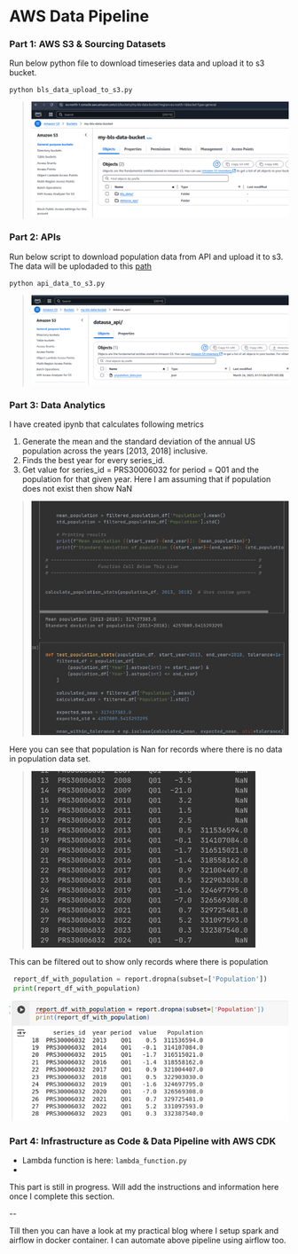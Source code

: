 # AWS Data Pipeline

### Part 1: AWS S3 & Sourcing Datasets
Run below python file to download timeseries data and upload it to s3 bucket.
```shell
python bls_data_upload_to_s3.py
```
> ![img.png](images/s3_ss.png)

### Part 2: APIs

Run below script to download population data from API and upload it to s3.
The data will be uplodaded to this [path](https://my-bls-data-bucket.s3.eu-north-1.amazonaws.com/datausa_api/population_data.json)
```shell
python api_data_to_s3.py
```
> ![img.png](images/aws_s3_ss.png)

### Part 3: Data Analytics
I have created ipynb that calculates following metrics
1. Generate the mean and the standard deviation of the annual US population across the years [2013, 2018] inclusive.
2. Finds the best year for every series_id. 
3. Get value for series_id = PRS30006032 for period = Q01 and the population for that given year. Here I am assuming that if population does not exist then show NaN
>![img.png](images/ipynb.png)

Here you can see that population is Nan for records where there is no data in population data set.
>![img.png](images/series_id_q01_pop)

This can be filtered out to show only records where there is population 
```python
 report_df_with_population = report.dropna(subset=['Population'])
 print(report_df_with_population)
```
![img.png](images/report_df_w_population.png)




### Part 4: Infrastructure as Code & Data Pipeline with AWS CDK
- Lambda function is here: `lambda_function.py`
- 


This part is still in progress. 
Will add the instructions and information here once I complete this section. 


--

Till then you can have a look at my practical blog where I setup spark and airflow in docker container. 
I can automate above pipeline using airflow too. 